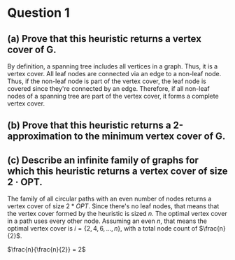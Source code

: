# Question 1

## (a) Prove that this heuristic returns a vertex cover of G.

By definition, a spanning tree includes all vertices in a graph. Thus, it is a
vertex cover. All leaf nodes are connected via an edge to a non-leaf node. Thus,
if the non-leaf node is part of the vertex cover, the leaf node is covered since
they're connected by an edge. Therefore, if all non-leaf nodes of a spanning
tree are part of the vertex cover, it forms a complete vertex cover.

## (b) Prove that this heuristic returns a 2-approximation to the minimum vertex cover of G.



## (c) Describe an infinite family of graphs for which this heuristic returns a vertex cover of size 2 · OPT.

The family of all circular paths with an even number of nodes returns a vertex
cover of size $2*OPT$. Since there's no leaf nodes, that means that the vertex
cover formed by the heuristic is sized $n$. The optimal vertex cover in a path
uses every other node. Assuming an even $n$, that means the optimal vertex cover
is $i=\{2,4,6,\ldots,n\}$, with a total node count of $\frac{n}{2}$.

$\frac{n}{\frac{n}{2}} = 2$

